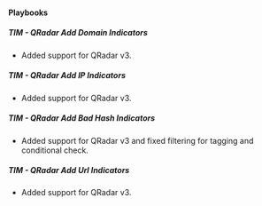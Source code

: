 
#### Playbooks
##### TIM - QRadar Add Domain Indicators
- Added support for QRadar v3.
##### TIM - QRadar Add IP Indicators
- Added support for QRadar v3.
##### TIM - QRadar Add Bad Hash Indicators
- Added support for QRadar v3 and fixed filtering for tagging and conditional check.
##### TIM - QRadar Add Url Indicators
- Added support for QRadar v3.